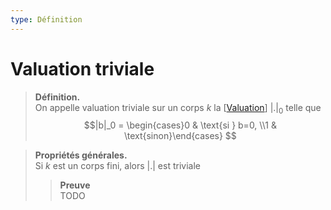 ```yaml
---
type: Définition
---
```


# Valuation triviale

> **Définition.**  
> On appelle valuation triviale sur un corps $k$ la [[Valuation]] $|.|_0$ telle que 
> $$|b|_0 = \begin{cases}0 & \text{si } b=0, \\1 & \text{sinon}\end{cases} $$

> **Propriétés générales.**  
> Si $k$ est un corps fini, alors $|.|$ est triviale
> > **Preuve**  
> > TODO

[//begin]: # "Autogenerated link references for markdown compatibility"
[Valuation]: Valuation.md "Valuation"
[//end]: # "Autogenerated link references"

